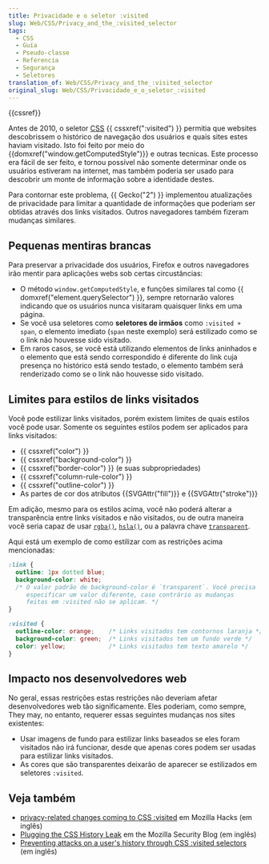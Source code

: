 ```yaml
---
title: Privacidade e o seletor :visited
slug: Web/CSS/Privacy_and_the_:visited_selector
tags:
  - CSS
  - Guía
  - Pseudo-classe
  - Referencia
  - Segurança
  - Seletores
translation_of: Web/CSS/Privacy_and_the_:visited_selector
original_slug: Web/CSS/Privacidade_e_o_seletor_:visited
---
```

{{cssref}}

Antes de 2010, o seletor [CSS](/pt-BR/docs/Web/CSS) {{ cssxref(":visited") }} permitia que websites descobrissem o histórico de navegação dos usuários e quais sites estes haviam visitado. Isto foi feito por meio do {{domxref("window.getComputedStyle")}} e outras tecnicas. Este processo era fácil de ser feito, e tornou possível não somente determinar onde os usuários estiveram na internet, mas também poderia ser usado para descobrir um monte de informação sobre a identidade destes.

Para contornar este problema, {{ Gecko("2") }} implementou atualizações de privacidade para limitar a quantidade de informações que poderiam ser obtidas através dos links visitados. Outros navegadores também fizeram mudanças similares.

## Pequenas mentiras brancas

Para preservar a privacidade dos usuários, Firefox e outros navegadores irão mentir para aplicações webs sob certas circustâncias:

- O método `window.getComputedStyle`, e funções similares tal como {{ domxref("element.querySelector") }}, sempre retornarão valores indicando que os usuários nunca visitaram quaisquer links em uma página.
- Se você usa seletores como **seletores de irmãos** como `:visited + span`, o elemento imediato (`span` neste exemplo) será estilizado como se o link não houvesse sido visitado.
- Em raros casos, se você está utilizando elementos de links aninhados e o elemento que está sendo correspondido é diferente do link cuja presença no histórico está sendo testado, o elemento também será renderizado como se o link não houvesse sido visitado.

## Limites para estilos de links visitados

Você pode estilizar links visitados, porém existem limites de quais estilos você pode usar. Somente os seguintes estilos podem ser aplicados para links visitados:

- {{ cssxref("color") }}
- {{ cssxref("background-color") }}
- {{ cssxref("border-color") }} (e suas subpropriedades)
- {{ cssxref("column-rule-color") }}
- {{ cssxref("outline-color") }}
- As partes de cor dos atributos {{SVGAttr("fill")}} e {{SVGAttr("stroke")}}

Em adição, mesmo para os estilos acima, você não poderá alterar a transparência entre links visitados e não visitados, ou de outra maneira você seria capaz de usar [`rgba()`](</en-US/docs/Web/CSS/color_value#rgba()>), [`hsla()`](</en-US/docs/Web/CSS/color_value#hsla()>), ou a palavra chave [`transparent`](/en-US/docs/Web/CSS/color_value#transparent).

Aqui está um exemplo de como estilizar com as restrições acima mencionadas:

```css
:link {
  outline: 1px dotted blue;
  background-color: white;
  /* O valor padrão de background-color é `transparent`. Você precisa
     especificar um valor diferente, caso contrário as mudanças
     feitas em :visited não se aplicam. */
}

:visited {
  outline-color: orange;    /* Links visitados tem contornos laranja */
  background-color: green;  /* Links visitados tem um fundo verde */
  color: yellow;            /* Links visitados tem texto amarelo */
}
```

## Impacto nos desenvolvedores web

No geral, essas restrições estas restrições não deveriam afetar desenvolvedores web tão significamente. Eles poderiam, como sempre, They may, no entanto, requerer essas seguintes mudanças nos sites existentes:

- Usar imagens de fundo para estilizar links baseados se eles foram visitados não irá funcionar, desde que apenas cores podem ser usadas para estilizar links visitados.
- As cores que são transparentes deixarão de aparecer se estilizados em seletores `:visited`.

## Veja também

- [privacy-related changes coming to CSS :visited](https://hacks.mozilla.org/2010/03/privacy-related-changes-coming-to-css-vistited/) em Mozilla Hacks (em inglês)
- [Plugging the CSS History Leak](https://blog.mozilla.com/security/2010/03/31/plugging-the-css-history-leak/) em the Mozilla Security Blog (em inglês)
- [Preventing attacks on a user's history through CSS :visited selectors](https://dbaron.org/mozilla/visited-privacy) (em inglês)
